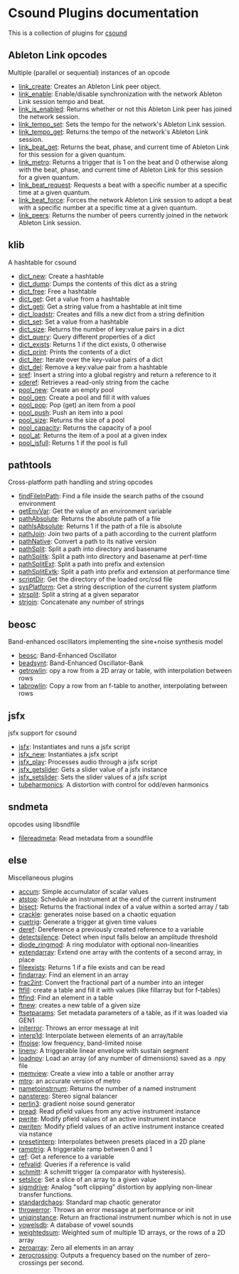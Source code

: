 # Csound Plugins documentation


This is a collection of plugins for [csound](https://csound.com/)



## Ableton Link opcodes

Multiple (parallel or sequential) instances of an opcode

* [link_create](opcodes/link_create.md): Creates an Ableton Link peer object.
* [link_enable](opcodes/link_enable.md): Enable/disable synchronization with the network Ableton Link session tempo and beat.
* [link_is_enabled](opcodes/link_is_enabled.md): Returns whether or not this Ableton Link peer has joined the network session. 
* [link_tempo_set](opcodes/link_tempo_set.md): Sets the tempo for the network's Ableton Link session.
* [link_tempo_get](opcodes/link_tempo_get.md): Returns the tempo of the network's Ableton Link session.
* [link_beat_get](opcodes/link_beat_get.md): Returns the beat, phase, and current time of Ableton Link for this session for a given quantum.
* [link_metro](opcodes/link_metro.md): Returns a trigger that is 1 on the beat and 0 otherwise along with the beat, phase, and current time of Ableton Link for this session for a given quantum.
* [link_beat_request](opcodes/link_beat_request.md): Requests a beat with a specific number at a specific time at a given quantum.
* [link_beat_force](opcodes/link_beat_force.md): Forces the network Ableton Link session to adopt a beat with a specific number at a specific time at a given quantum.
* [link_peers](opcodes/link_peers.md): Returns the number of peers currently joined in the network Ableton Link session.


## klib

A hashtable for csound

* [dict_new](opcodes/dict_new.md): Create a hashtable 
* [dict_dump](opcodes/dict_dump.md): Dumps the contents of this dict as a string 
* [dict_free](opcodes/dict_free.md): Free a hashtable 
* [dict_get](opcodes/dict_get.md): Get a value from a hashtable 
* [dict_geti](opcodes/dict_geti.md): Get a string value from a hashtable at init time 
* [dict_loadstr](opcodes/dict_loadstr.md): Creates and fills a new dict from a string definition 
* [dict_set](opcodes/dict_set.md): Set a value from a hashtable 
* [dict_size](opcodes/dict_size.md): Returns the number of key:value pairs in a dict 
* [dict_query](opcodes/dict_query.md): Query different properties of a dict 
* [dict_exists](opcodes/dict_exists.md): Returns 1 if the dict exists, 0 otherwise 
* [dict_print](opcodes/dict_print.md): Prints the contents of a dict 
* [dict_iter](opcodes/dict_iter.md): Iterate over the key-value pairs of a dict 
* [dict_del](opcodes/dict_del.md): Remove a key:value pair from a hashtable 
* [sref](opcodes/sref.md): Insert a string into a global registry and return a reference to it 
* [sderef](opcodes/sderef.md): Retrieves a read-only string from the cache 
* [pool_new](opcodes/pool_new.md): Create an empty  pool 
* [pool_gen](opcodes/pool_gen.md): Create a pool and fill it with values 
* [pool_pop](opcodes/pool_pop.md): Pop (get) an item from a pool 
* [pool_push](opcodes/pool_push.md): Push an item into a pool 
* [pool_size](opcodes/pool_size.md): Returns the size of a pool 
* [pool_capacity](opcodes/pool_capacity.md): Returns the capacity of a pool 
* [pool_at](opcodes/pool_at.md): Returns the item of a pool at a given index 
* [pool_isfull](opcodes/pool_isfull.md): Returns 1 if the pool is full 


## pathtools

Cross-platform path handling and string opcodes

* [findFileInPath](opcodes/findFileInPath.md): Find a file inside the search paths of the csound environment 
* [getEnvVar](opcodes/getEnvVar.md): Get the value of an environment variable 
* [pathAbsolute](opcodes/pathAbsolute.md): Returns the absolute path of a file 
* [pathIsAbsolute](opcodes/pathIsAbsolute.md): Returns 1 if the path of a file is absolute 
* [pathJoin](opcodes/pathJoin.md): Join two parts of a path according to the current platform 
* [pathNative](opcodes/pathNative.md): Convert a path to its native version 
* [pathSplit](opcodes/pathSplit.md): Split a path into directory and basename 
* [pathSplitk](opcodes/pathSplitk.md): Split a path into directory and basename at perf-time 
* [pathSplitExt](opcodes/pathSplitExt.md): Split a path into prefix and extension 
* [pathSplitExtk](opcodes/pathSplitExtk.md): Split a path into prefix and extension at performance time 
* [scriptDir](opcodes/scriptDir.md): Get the directory of the loaded orc/csd file 
* [sysPlatform](opcodes/sysPlatform.md): Get a string description of the current system platform 
* [strsplit](opcodes/strsplit.md): Split a string at a given separator 
* [strjoin](opcodes/strjoin.md): Concatenate any number of strings 


## beosc

Band-enhanced oscillators implementing the sine+noise synthesis model

* [beosc](opcodes/beosc.md): Band-Enhanced Oscillator 
* [beadsynt](opcodes/beadsynt.md): Band-Enhanced Oscillator-Bank 
* [getrowlin](opcodes/getrowlin.md): opy a row from a 2D array or table, with interpolation between rows 
* [tabrowlin](opcodes/tabrowlin.md): Copy a row from an f-table to another, interpolating between rows 


## jsfx

jsfx support for csound

* [jsfx](opcodes/jsfx.md): Instantiates and runs a jsfx script 
* [jsfx_new](opcodes/jsfx_new.md): Instantiates a jsfx script 
* [jsfx_play](opcodes/jsfx_play.md): Processes audio through a jsfx script 
* [jsfx_getslider](opcodes/jsfx_getslider.md): Gets a slider value of a jsfx instance 
* [jsfx_setslider](opcodes/jsfx_setslider.md): Sets the slider values of a jsfx script 
* [tubeharmonics](opcodes/tubeharmonics.md): A distortion with control for odd/even harmonics 


## sndmeta

opcodes using libsndfile

* [filereadmeta](opcodes/filereadmeta.md): Read metadata from a soundfile 


## else

Miscellaneous plugins

* [accum](opcodes/accum.md): Simple accumulator of scalar values 
* [atstop](opcodes/atstop.md): Schedule an instrument at the end of the current instrument 
* [bisect](opcodes/bisect.md): Returns the fractional index of a value within a sorted array / tab 
* [crackle](opcodes/crackle.md): generates noise based on a chaotic equation 
* [cuetrig](opcodes/cuetrig.md): Generate a trigger at given time values 
* [deref](opcodes/deref.md): Dereference a previously created reference to a variable 
* [detectsilence](opcodes/detectsilence.md): Detect when input falls below an amplitude threshold 
* [diode_ringmod](opcodes/diode_ringmod.md): A ring modulator with optional non-linearities 
* [extendarray](opcodes/extendarray.md): Extend one array with the contents of a second array, in place 
* [fileexists](opcodes/fileexists.md): Returns 1 if a file exists and can be read 
* [findarray](opcodes/findarray.md): Find an element in an array 
* [frac2int](opcodes/frac2int.md): Convert the fractional part of a number into an integer 
* [ftfill](opcodes/ftfill.md): create a table and fill it with values (like fillarray but for f-tables) 
* [ftfind](opcodes/ftfind.md): Find an element in a table 
* [ftnew](opcodes/ftnew.md): creates a new table of a given size 
* [ftsetparams](opcodes/ftsetparams.md): Set metadata parameters of a table, as if it was loaded via GEN1 
* [initerror](opcodes/initerror.md): Throws an error message at init 
* [interp1d](opcodes/interp1d.md): Interpolate between elements of an array/table 
* [lfnoise](opcodes/lfnoise.md): low frequency, band-limited noise 
* [linenv](opcodes/linenv.md): A triggerable linear envelope with sustain segment 
* [loadnpy](opcodes/loadnpy.md): Load an array (of any number of dimensions) saved as a .npy file 
* [memview](opcodes/memview.md): Create a view into a table or another array 
* [mtro](opcodes/mtro.md): an accurate version of metro 
* [nametoinstrnum](opcodes/nametoinstrnum.md): Returns the number of a named instrument 
* [panstereo](opcodes/panstereo.md): Stereo signal balancer 
* [perlin3](opcodes/perlin3.md): gradient noise sound generator 
* [pread](opcodes/pread.md): Read pfield values from any active instrument instance 
* [pwrite](opcodes/pwrite.md): Modify pfield values of an active instrument instance 
* [pwriten](opcodes/pwriten.md): Modify pfield values of an active instrument instance created via nstance 
* [presetinterp](opcodes/presetinterp.md): Interpolates between presets placed in a 2D plane 
* [ramptrig](opcodes/ramptrig.md): A triggerable ramp between 0 and 1 
* [ref](opcodes/ref.md): Get a reference to a variable 
* [refvalid](opcodes/refvalid.md): Queries if a reference is valid 
* [schmitt](opcodes/schmitt.md): A schmitt trigger (a comparator with hysteresis). 
* [setslice](opcodes/setslice.md): Set a slice of an array to a given value 
* [sigmdrive](opcodes/sigmdrive.md): Analog "soft clipping" distortion by applying non-linear transfer functions. 
* [standardchaos](opcodes/standardchaos.md): Standard map chaotic generator 
* [throwerror](opcodes/throwerror.md): Throws an error message at performance or init 
* [uniqinstance](opcodes/uniqinstance.md): Return an fractional instrument number which is not in use 
* [vowelsdb](opcodes/vowelsdb.md): A database of vowel sounds 
* [weightedsum](opcodes/weightedsum.md): Weighted sum of multiple 1D arrays, or the rows of a 2D array 
* [zeroarray](opcodes/zeroarray.md): Zero all elements in an array 
* [zerocrossing](opcodes/zerocrossing.md): Outputs a frequency based on the number of zero-crossings per second. 



